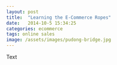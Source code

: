 ```yaml
---
layout: post
title:  "Learning the E-Commerce Ropes"
date:   2014-10-5 15:34:25
categories: ecommerce
tags: online sales
image: /assets/images/pudong-bridge.jpg
---
```

Text
